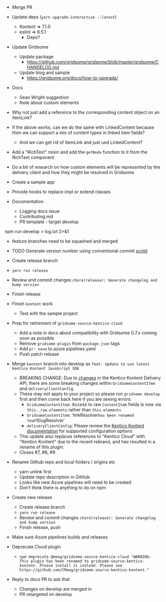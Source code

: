 * Merge PR
* Update deps (`yarn upgrade-interactive --latest`)
  * Kontent => 7.1.0
  * eslint => 6.5.1
    * Deps?
* Update Gridsome
  * Update package
    * https://github.com/gridsome/gridsome/blob/master/gridsome/CHANGELOG.md
  * Update blog and sample
    * https://gridsome.org/docs/how-to-upgrade/
* Docs
  * Sean Wright suggestion
  * Note about custom elements




* Why not just add a reference to the corresponding content object on an ItemLink?
* If the above works, can we do the same with LinkedContent because then we can support a mix of content types in linked item fields?
    * And we can get rid of ItemLink and just ued LinkedContent?
* Add a "RichText" mixin and add the `getNode` function to it from the RichText component
* Do a bit of research on how custom elements will be represented by the delivery client and how they might be resolved in Gridsome
* Create a sample app
* Provide hooks to replace impl or extend classes
* Documentation
    * Logging docs issue
    * Contributing.md
    * PR template - target develop


npm run develop > log.txt 2>&1

* feature branches need to be squashed and merged
* TODO Generate version number using conventional commit [script](https://github.com/devdigital/git-flow-standard-version#starting-a-release)
* Create release branch
* `yarn run release`
* Review and commit changes `chore(release): Generate changelog and bump version`
* Finish release

* Finish `kontent` work
    * Test with the sample project
* Prep for retirement of `gridsome-source-kentico-cloud`
    * Add a note in docs about compatibility with Gridsome 0.7.x coming soon as possible
    * Remove `gridsome-plugin` from `package.json` tags
    * Add `pr: none` to azure pipelines yaml
    * Push patch release
* Merge `kontent` branch into develop as `feat: Update to use latest Kentico Kontent JavaScript SDK`
    * BREAKING CHANGE: Due to [changes](https://github.com/Kentico/kentico-kontent-js/blob/master/packages/delivery/UPGRADE.md) in the Kentico Kontent Delivery API, there are some breaking changes within `GridsomeContentItem` and `deliveryClientConfig`.
    * These may not apply to your project so please run `gridsome develop` first and then come back here if you are seeing errors:
        * `GridsomeContentItem`: Access to raw `ContentItem` fields is now via `this._raw.elements` rather than `this.elements`
        * `GridsomeContentItem`: 'linkResolver` has been renamed to `urlSlugResolver`
        * `deliveryClientConfig`: Please review the [Kentico Kontent documentation](https://github.com/Kentico/kentico-kontent-js/blob/master/packages/delivery/DOCS.md#client-configuration) for supported configuration options
    * This update also replaces references to "Kentico Cloud" with "Kentico Kontent" due to the recent rebrand, and has resulted in a rename of this plugin.
    * Closes #7, #8, #9
* Rename Github repo and local folders / origins etc
    * yarn unlink first
    * Update repo description in GitHub
    * Looks like new Azure pipelines will need to be created
    * Don't think there is anything to do on npm
* Create new release
    * Create release branch
    * `yarn run release`
    * Review and commit changes `chore(release): Generate changelog and bump version`
    * Finish release, push
* Make sure Azure pipelines builds and releases
* Deprecate Cloud plugin
    * `npm deprecate @meeg/gridsome-source-kentico-cloud "WARNING: This plugin has been renamed to gridsome-source-kentico-kontent. Please install it instead. Please see https://github.com/CMeeg/gridsome-source-kentico-kontent."`
* Reply to docs PR to ask that
    * Changes on develop are merged in
    * PR retargeted on develop
